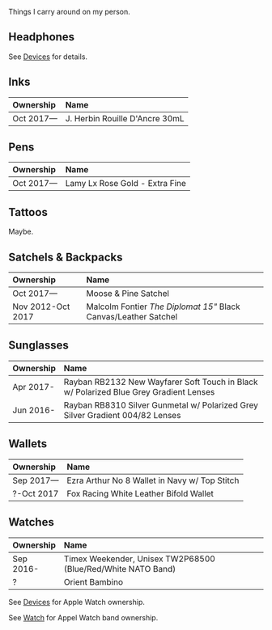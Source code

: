 Things I carry around on my person.

## Headphones

See [Devices](devices.html) for details.

## Inks

| Ownership | Name                              |
| :-------- | :-------------------------------- |
| Oct 2017— | J. Herbin Rouille D'Ancre 30mL    |

## Pens

| Ownership | Name                              |
| :-------- | :-------------------------------- |
| Oct 2017— | Lamy Lx Rose Gold - Extra Fine    |

## Tattoos

Maybe.

## Satchels & Backpacks

| Ownership         | Name                                                              |
| :---------------- | :---------------------------------------------------------------- |
| Oct 2017—         | Moose & Pine Satchel                                              |
| Nov 2012-Oct 2017 | Malcolm Fontier _The Diplomat 15"_ Black Canvas/Leather Satchel   |

## Sunglasses

| Ownership | Name                                                                                      |
| :-------- | :---------------------------------------------------------------------------------------- |
| Apr 2017- | Rayban RB2132 New Wayfarer Soft Touch in Black w/ Polarized Blue Grey Gradient Lenses     |
| Jun 2016- | Rayban RB8310 Silver Gunmetal w/ Polarized Grey Silver Gradient 004/82 Lenses             |

## Wallets

| Ownership     | Name                                          |
| :------------ | :-------------------------------------------- |
| Sep 2017—     | Ezra Arthur No 8 Wallet in Navy w/ Top Stitch |
| ?-Oct 2017    | Fox Racing White Leather Bifold Wallet        |

## Watches

| Ownership | Name |
| :-------- | :-- |
| Sep 2016- | Timex Weekender, Unisex TW2P68500 (Blue/Red/White NATO Band) |
| ?         | Orient Bambino |

See [Devices](devices.html) for Apple Watch ownership.

See [Watch](watch.html) for Appel Watch band ownership.